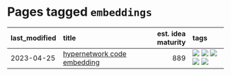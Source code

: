 # Pages tagged `embeddings`

|last_modified|title|est. idea maturity|tags
|:---|:---|---:|:---|
|2023-04-25|[hypernetwork code embedding](../hypernetwork_embedding_for_code.md)|889|[![](https://img.shields.io/badge/tag-embeddings-2b1224)](../tags/embeddings.md) [![](https://img.shields.io/badge/tag-llm-683f3)](../tags/llm.md) [![](https://img.shields.io/badge/tag-machinelearning-869cae)](../tags/machinelearning.md) [![](https://img.shields.io/badge/tag-models-3c7f53)](../tags/models.md) [![](https://img.shields.io/badge/tag-nlp-22d494)](../tags/nlp.md)|